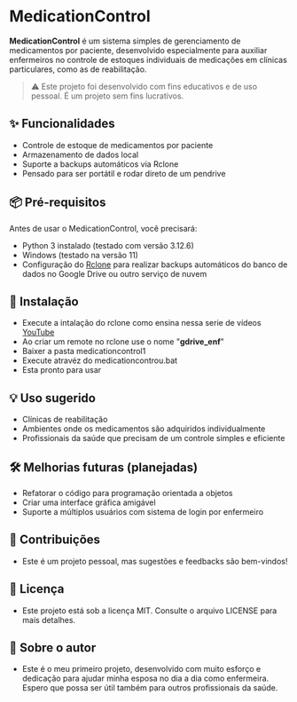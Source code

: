 # MedicationControl

**MedicationControl** é um sistema simples de gerenciamento de medicamentos por paciente, desenvolvido especialmente para auxiliar enfermeiros no controle de estoques individuais de medicações em clínicas particulares, como as de reabilitação.

> ⚠️ Este projeto foi desenvolvido com fins educativos e de uso pessoal. É um projeto sem fins lucrativos.

## ✨ Funcionalidades

- Controle de estoque de medicamentos por paciente
- Armazenamento de dados local
- Suporte a backups automáticos via Rclone
- Pensado para ser portátil e rodar direto de um pendrive

## 📦 Pré-requisitos

Antes de usar o MedicationControl, você precisará:

- Python 3 instalado (testado com versão 3.12.6)
- Windows (testado na versão 11)
- Configuração do [Rclone](https://rclone.org/) para realizar backups automáticos do banco de dados no Google Drive ou outro serviço de nuvem

## 🚀 Instalação
- Execute a intalação do rclone como ensina nessa serie de vídeos [YouTube](https://www.youtube.com/watch?v=xTpcp5folpw&list=PLhvJ5SM0G08qebM-vI_OpBzCiX3c4rr3L)
- Ao criar um remote no rclone use o nome "**gdrive_enf**"
- Baixer a pasta medicationcontrol1
- Execute atravéz do medicationcontrou.bat
- Esta pronto para usar

## 💡 Uso sugerido
- Clínicas de reabilitação
- Ambientes onde os medicamentos são adquiridos individualmente
- Profissionais da saúde que precisam de um controle simples e eficiente

## 🛠️ Melhorias futuras (planejadas)
- Refatorar o código para programação orientada a objetos
- Criar uma interface gráfica amigável
- Suporte a múltiplos usuários com sistema de login por enfermeiro

## 🤝 Contribuições
- Este é um projeto pessoal, mas sugestões e feedbacks são bem-vindos!

## 📝 Licença
- Este projeto está sob a licença MIT. Consulte o arquivo LICENSE para mais detalhes.

## 🙋 Sobre o autor
- Este é o meu primeiro projeto, desenvolvido com muito esforço e dedicação para ajudar minha esposa no dia a dia como enfermeira. Espero que possa ser útil também para outros profissionais da saúde.
